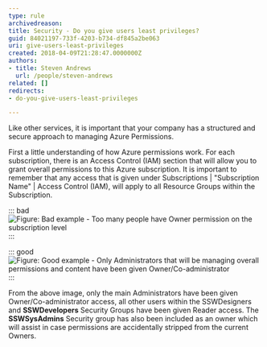```yaml
---
type: rule
archivedreason: 
title: Security - Do you give users least privileges?
guid: 84021197-733f-4203-b734-df845a2be063
uri: give-users-least-privileges
created: 2018-04-09T21:28:47.0000000Z
authors:
- title: Steven Andrews
  url: /people/steven-andrews
related: []
redirects:
- do-you-give-users-least-privileges

---
```


Like other services, it is important that your company has a structured and secure approach to managing Azure Permissions.

First a little understanding of how Azure permissions work. For each subscription, there is an Access Control (IAM) section that will allow you to grant overall permissions to this Azure subscription. It is important to remember that any access that is given under Subscriptions | "Subscription Name" | Access Control (IAM), will apply to all Resource Groups within the Subscription.

<!--endintro-->

::: bad  
![Figure: Bad example - Too many people have Owner permission on the subscription level](azure-permissions-bad.jpg)  
:::

::: good  
![Figure: Good example - Only Administrators that will be managing overall permissions and content have been given Owner/Co-administrator](azure-permissions-good.png)  
:::

From the above image, only the main Administrators have been given Owner/Co-administrator access, all other users within the SSWDesigners and  **SSWDevelopers** Security Groups have been given Reader access. The **SSWSysAdmins** Security group has also been included as an owner which will assist in case permissions are accidentally stripped from the current Owners.

